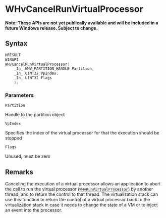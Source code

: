 # WHvCancelRunVirtualProcessor
**Note: These APIs are not yet publically available and will be included in a future Windows release.  Subject to change.**

## Syntax

```C
HRESULT
WINAPI
WHvCancelRunVirtualProcessor(
    _In_ WHV_PARTITION_HANDLE Partition,
    _In_ UINT32 VpIndex,
    _In_ UINT32 Flags
    );
```

### Parameters

`Partition` 

Handle to the partition object

`VpIndex`

Specifies the index of the virtual processor for that the execution should be stopped

`Flags` 
 
Unused, must be zero 

## Remarks

Canceling the execution of a virtual processor allows an application to abort the call to run the virtual processor ([`WHvRunVirtualProcessor`](WHvRunVirtualProcessor.md)) by another thread, and to return the control to that thread. The virtualization stack can use this function to return the control of a virtual processor back to the virtualization stack in case it needs to change the state of a VM or to inject an event into the processor. 
